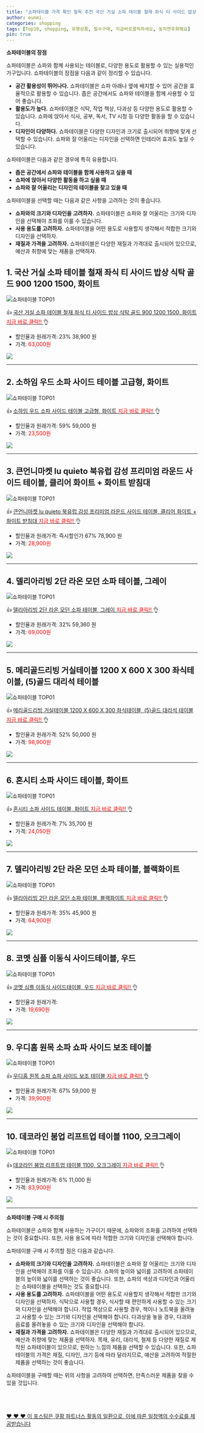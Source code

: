 ```yaml
---
title: "쇼파테이블 가격 확인 필독 추천 국산 거실 소파 테이블 철재 좌식 티 사이드 밥상 식탁 골드 900 1200 1500, 화이트 비교 장점 구매가이드"
author: eunmi.
categories: shopping
tags: [Top10, shopping, 유행상품, 필수구매, 지금바로클릭하세요, 놓치면후회해요]
pin: true
---
```

**쇼파테이블의 장점**

쇼파테이블은 쇼파와 함께 사용되는 테이블로, 다양한 용도로 활용할 수 있는 실용적인 가구입니다. 쇼파테이블의 장점을 다음과 같이 정리할 수 있습니다.

* **공간 활용성이 뛰어나다.** 쇼파테이블은 쇼파 아래나 옆에 배치할 수 있어 공간을 효율적으로 활용할 수 있습니다. 좁은 공간에서도 쇼파와 테이블을 함께 사용할 수 있어 좋습니다.
* **활용도가 높다.** 쇼파테이블은 식탁, 작업 책상, 다과상 등 다양한 용도로 활용할 수 있습니다. 쇼파에 앉아서 식사, 공부, 독서, TV 시청 등 다양한 활동을 할 수 있습니다.
* **디자인이 다양하다.** 쇼파테이블은 다양한 디자인과 크기로 출시되어 취향에 맞게 선택할 수 있습니다. 쇼파와 잘 어울리는 디자인을 선택하면 인테리어 효과도 높일 수 있습니다.

쇼파테이블은 다음과 같은 경우에 특히 유용합니다.

* **좁은 공간에서 쇼파와 테이블을 함께 사용하고 싶을 때**
* **쇼파에 앉아서 다양한 활동을 하고 싶을 때**
* **쇼파와 잘 어울리는 디자인의 테이블을 찾고 있을 때**

쇼파테이블을 선택할 때는 다음과 같은 사항을 고려하는 것이 좋습니다.

* **쇼파와의 크기와 디자인을 고려하자.** 쇼파테이블은 쇼파와 잘 어울리는 크기와 디자인을 선택해야 조화를 이룰 수 있습니다.
* **사용 용도를 고려하자.** 쇼파테이블을 어떤 용도로 사용할지 생각해서 적합한 크기와 디자인을 선택하자.
* **재질과 가격을 고려하자.** 쇼파테이블은 다양한 재질과 가격대로 출시되어 있으므로, 예산과 취향에 맞는 제품을 선택하자.

   

## 1. 국산 거실 소파 테이블 철재 좌식 티 사이드 밥상 식탁 골드 900 1200 1500, 화이트

![쇼파테이블 TOP01](https://thumbnail9.coupangcdn.com/thumbnails/remote/230x230ex/image/vendor_inventory/a41f/813b587e43caa5cf1e89eb9a61e276374933584e55b81f629e4ed7b11d9e.jpg)


👍 [국산 거실 소파 테이블 철재 좌식 티 사이드 밥상 식탁 골드 900 1200 1500, 화이트 <font color=red> 지금 바로 클릭!! </font> ](https://link.coupang.com/re/AFFSDP?lptag=AF3617701&subid=GithubCoopas&pageKey=6516664561&traceid=V0-153&itemId=14418656029&vendorItemId=81662537381) 👌 


- 할인율과 원래가격: 23%  38,900   원
- 가격: <span style='color:red'>63,000원</span>

[![](/discount_price.png)](https://link.coupang.com/re/AFFSDP?lptag=AF3617701&subid=GithubCoopas&pageKey=6516664561&traceid=V0-153&itemId=14418656029&vendorItemId=81662537381)

---


   

## 2. 소하임 우드 소파 사이드 테이블 고급형, 화이트

![쇼파테이블 TOP01](https://thumbnail8.coupangcdn.com/thumbnails/remote/230x230ex/image/vendor_inventory/65a5/6a3d2bf0826b912ba027d6591ef441dcde2127b310a7282ea8f873b70ade.jpg)


👍 [소하임 우드 소파 사이드 테이블 고급형, 화이트 <font color=red> 지금 바로 클릭!! </font> ](https://link.coupang.com/re/AFFSDP?lptag=AF3617701&subid=GithubCoopas&pageKey=7380581438&traceid=V0-153&itemId=19059793551&vendorItemId=86544304383) 👌 


- 할인율과 원래가격: 59%  59,000   원
- 가격: <span style='color:red'>23,500원</span>

[![](/discount_price.png)](https://link.coupang.com/re/AFFSDP?lptag=AF3617701&subid=GithubCoopas&pageKey=7380581438&traceid=V0-153&itemId=19059793551&vendorItemId=86544304383)

---


   

## 3. 큰언니마켓 lu quieto 북유럽 감성 프리미엄 라운드 사이드 테이블, 클리어 화이트 + 화이트 받침대

![쇼파테이블 TOP01](https://thumbnail6.coupangcdn.com/thumbnails/remote/230x230ex/image/vendor_inventory/cbb7/4e41af9d268a150cc0051843050f626b213324548a347bbc9e2a4426d9c7.jpg)


👍 [큰언니마켓 lu quieto 북유럽 감성 프리미엄 라운드 사이드 테이블, 클리어 화이트 + 화이트 받침대 <font color=red> 지금 바로 클릭!! </font> ](https://link.coupang.com/re/AFFSDP?lptag=AF3617701&subid=GithubCoopas&pageKey=7442735577&traceid=V0-153&itemId=19357232988&vendorItemId=86850175497) 👌 


- 할인율과 원래가격: 즉시할인가 67%  78,900   원
- 가격: <span style='color:red'>28,900원</span>

[![](/discount_price.png)](https://link.coupang.com/re/AFFSDP?lptag=AF3617701&subid=GithubCoopas&pageKey=7442735577&traceid=V0-153&itemId=19357232988&vendorItemId=86850175497)

---


   

## 4. 델리아리빙 2단 라온 모던 소파 테이블, 그레이

![쇼파테이블 TOP01](https://thumbnail9.coupangcdn.com/thumbnails/remote/230x230ex/image/vendor_inventory/a51c/177a116b4d5f4eb4008e7350d48910931265f74a2aed87b6fb6edab949f9.jpg)


👍 [델리아리빙 2단 라온 모던 소파 테이블, 그레이 <font color=red> 지금 바로 클릭!! </font> ](https://link.coupang.com/re/AFFSDP?lptag=AF3617701&subid=GithubCoopas&pageKey=1292336572&traceid=V0-153&itemId=1092803058&vendorItemId=5608930806) 👌 


- 할인율과 원래가격: 32%  59,360   원
- 가격: <span style='color:red'>69,000원</span>

[![](/discount_price.png)](https://link.coupang.com/re/AFFSDP?lptag=AF3617701&subid=GithubCoopas&pageKey=1292336572&traceid=V0-153&itemId=1092803058&vendorItemId=5608930806)

---


   

## 5. 메리골드리빙 거실테이블 1200 X 600 X 300 좌식테이블, (5)골드 대리석 테이블

![쇼파테이블 TOP01](https://thumbnail6.coupangcdn.com/thumbnails/remote/230x230ex/image/vendor_inventory/6c7c/627eb7f43aa38891685cdd4a3e9d417153453a1ae7ac9ff58045e84f0653.jpg)


👍 [메리골드리빙 거실테이블 1200 X 600 X 300 좌식테이블, (5)골드 대리석 테이블 <font color=red> 지금 바로 클릭!! </font> ](https://link.coupang.com/re/AFFSDP?lptag=AF3617701&subid=GithubCoopas&pageKey=6929760324&traceid=V0-153&itemId=16764915205&vendorItemId=83946241569) 👌 


- 할인율과 원래가격: 52%  50,000   원
- 가격: <span style='color:red'>98,900원</span>

[![](/discount_price.png)](https://link.coupang.com/re/AFFSDP?lptag=AF3617701&subid=GithubCoopas&pageKey=6929760324&traceid=V0-153&itemId=16764915205&vendorItemId=83946241569)

---


   

## 6. 혼시티 소파 사이드 테이블, 화이트

![쇼파테이블 TOP01](https://thumbnail6.coupangcdn.com/thumbnails/remote/230x230ex/image/vendor_inventory/a02a/83efac25fd2d205b40a8830485dafc826e0c9e26c60086640c38ad9a2b3b.jpg)


👍 [혼시티 소파 사이드 테이블, 화이트 <font color=red> 지금 바로 클릭!! </font> ](https://link.coupang.com/re/AFFSDP?lptag=AF3617701&subid=GithubCoopas&pageKey=6199998437&traceid=V0-153&itemId=12295578048&vendorItemId=80909702627) 👌 


- 할인율과 원래가격: 7%  35,700   원
- 가격: <span style='color:red'>24,050원</span>

[![](/discount_price.png)](https://link.coupang.com/re/AFFSDP?lptag=AF3617701&subid=GithubCoopas&pageKey=6199998437&traceid=V0-153&itemId=12295578048&vendorItemId=80909702627)

---


   

## 7. 델리아리빙 2단 라온 모던 소파 테이블, 블랙화이트

![쇼파테이블 TOP01](https://thumbnail7.coupangcdn.com/thumbnails/remote/230x230ex/image/vendor_inventory/7dad/c87f7a3c0a491cc65b5df22577b667bbd57f4f9b41fe5575de82707bfd4c.jpg)


👍 [델리아리빙 2단 라온 모던 소파 테이블, 블랙화이트 <font color=red> 지금 바로 클릭!! </font> ](https://link.coupang.com/re/AFFSDP?lptag=AF3617701&subid=GithubCoopas&pageKey=1292336572&traceid=V0-153&itemId=2062192825&vendorItemId=70061430947) 👌 


- 할인율과 원래가격: 35%  45,900   원
- 가격: <span style='color:red'>64,900원</span>

[![](/discount_price.png)](https://link.coupang.com/re/AFFSDP?lptag=AF3617701&subid=GithubCoopas&pageKey=1292336572&traceid=V0-153&itemId=2062192825&vendorItemId=70061430947)

---


   

## 8. 코멧 심플 이동식 사이드테이블, 우드

![쇼파테이블 TOP01](https://thumbnail7.coupangcdn.com/thumbnails/remote/230x230ex/image/retail/images/6523768057609285-09edc59c-1ef7-4b45-9b85-bec3e19cf081.jpg)


👍 [코멧 심플 이동식 사이드테이블, 우드 <font color=red> 지금 바로 클릭!! </font> ](https://link.coupang.com/re/AFFSDP?lptag=AF3617701&subid=GithubCoopas&pageKey=6096256857&traceid=V0-153&itemId=11394339948&vendorItemId=78670381081) 👌 


- 할인율과 원래가격: 
- 가격: <span style='color:red'>19,690원</span>

[![](/discount_price.png)](https://link.coupang.com/re/AFFSDP?lptag=AF3617701&subid=GithubCoopas&pageKey=6096256857&traceid=V0-153&itemId=11394339948&vendorItemId=78670381081)

---


   

## 9. 우디홈 원목 소파 쇼파 사이드 보조 테이블

![쇼파테이블 TOP01](https://thumbnail10.coupangcdn.com/thumbnails/remote/230x230ex/image/vendor_inventory/9ae2/249fb0d79d2cfb594a44cb8a16bf3bc5b69f3eb8e542facde6272a10bdeb.jpg)


👍 [우디홈 원목 소파 쇼파 사이드 보조 테이블 <font color=red> 지금 바로 클릭!! </font> ](https://link.coupang.com/re/AFFSDP?lptag=AF3617701&subid=GithubCoopas&pageKey=6981567707&traceid=V0-153&itemId=17056083276&vendorItemId=84230449456) 👌 


- 할인율과 원래가격: 67%  59,000   원
- 가격: <span style='color:red'>39,900원</span>

[![](/discount_price.png)](https://link.coupang.com/re/AFFSDP?lptag=AF3617701&subid=GithubCoopas&pageKey=6981567707&traceid=V0-153&itemId=17056083276&vendorItemId=84230449456)

---


   

## 10. 데코라인 붐업 리프트업 테이블 1100, 오크그레이

![쇼파테이블 TOP01](https://thumbnail8.coupangcdn.com/thumbnails/remote/230x230ex/image/vendor_inventory/75fa/cee773d8914c5e5cad47d9d4eaa3b4da34bd880e0d77b841321f2dab9341.jpg)


👍 [데코라인 붐업 리프트업 테이블 1100, 오크그레이 <font color=red> 지금 바로 클릭!! </font> ](https://link.coupang.com/re/AFFSDP?lptag=AF3617701&subid=GithubCoopas&pageKey=335268306&traceid=V0-153&itemId=1069924032&vendorItemId=5022088030) 👌 


- 할인율과 원래가격: 6%  11,000   원
- 가격: <span style='color:red'>83,900원</span>

[![](/discount_price.png)](https://link.coupang.com/re/AFFSDP?lptag=AF3617701&subid=GithubCoopas&pageKey=335268306&traceid=V0-153&itemId=1069924032&vendorItemId=5022088030)

---
**쇼파테이블 구매 시 주의점**

쇼파테이블은 쇼파와 함께 사용하는 가구이기 때문에, 쇼파와의 조화를 고려하여 선택하는 것이 중요합니다. 또한, 사용 용도에 따라 적합한 크기와 디자인을 선택해야 합니다.

쇼파테이블 구매 시 주의할 점은 다음과 같습니다.

* **쇼파와의 크기와 디자인을 고려하자.** 쇼파테이블은 쇼파와 잘 어울리는 크기와 디자인을 선택해야 조화를 이룰 수 있습니다. 쇼파의 높이와 넓이를 고려하여 쇼파테이블의 높이와 넓이를 선택하는 것이 좋습니다. 또한, 쇼파의 색상과 디자인과 어울리는 쇼파테이블을 선택하는 것도 중요합니다.
* **사용 용도를 고려하자.** 쇼파테이블을 어떤 용도로 사용할지 생각해서 적합한 크기와 디자인을 선택하자. 식탁으로 사용할 경우, 식사할 때 편안하게 사용할 수 있는 크기와 디자인을 선택해야 합니다. 작업 책상으로 사용할 경우, 책이나 노트북을 올려놓고 사용할 수 있는 크기와 디자인을 선택해야 합니다. 다과상을 놓을 경우, 다과와 음료를 올려놓을 수 있는 크기와 디자인을 선택해야 합니다.
* **재질과 가격을 고려하자.** 쇼파테이블은 다양한 재질과 가격대로 출시되어 있으므로, 예산과 취향에 맞는 제품을 선택하자. 목재, 유리, 대리석, 철제 등 다양한 재질로 제작된 쇼파테이블이 있으므로, 원하는 느낌의 제품을 선택할 수 있습니다. 또한, 쇼파테이블의 가격은 재질, 디자인, 크기 등에 따라 달라지므로, 예산을 고려하여 적절한 제품을 선택하는 것이 좋습니다.

쇼파테이블을 구매할 때는 위의 사항을 고려하여 선택하면, 만족스러운 제품을 찾을 수 있을 것입니다.<br><br><br><br><br> [ ❤ ❤ ❤ 이 포스팅은 쿠팡 파트너스 활동의 일환으로, 이에 따른 일정액의 수수료를 제공받습니다](https://link.coupang.com/a/bcEFyh)